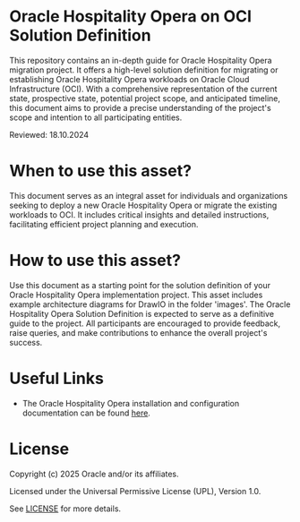 # Oracle Hospitality Opera on OCI Solution Definition

This repository contains an in-depth guide for Oracle Hospitality Opera migration project. It offers a high-level solution definition for migrating or establishing Oracle Hospitality Opera workloads on Oracle Cloud Infrastructure (OCI). With a comprehensive representation of the current state, prospective state, potential project scope, and anticipated timeline, this document aims to provide a precise understanding of the project's scope and intention to all participating entities.

Reviewed: 18.10.2024

# When to use this asset?

This document serves as an integral asset for individuals and organizations seeking to deploy a new Oracle Hospitality Opera or migrate the existing workloads to OCI. It includes critical insights and detailed instructions, facilitating efficient project planning and execution.

# How to use this asset?

Use this document as a starting point for the solution definition of your Oracle Hospitality Opera implementation project. This asset includes example architecture diagrams for DrawIO in the folder 'images'.
The Oracle Hospitality Opera Solution Definition is expected to serve as a definitive guide to the project. All participants are encouraged to provide feedback, raise queries, and make contributions to enhance the overall project's success.

# Useful Links

 - The Oracle Hospitality Opera installation and configuration documentation can be found [here](https://docs.oracle.com/cd/E98457_01/index.html).

# License

Copyright (c) 2025 Oracle and/or its affiliates.

Licensed under the Universal Permissive License (UPL), Version 1.0.

See [LICENSE](LICENSE) for more details.
